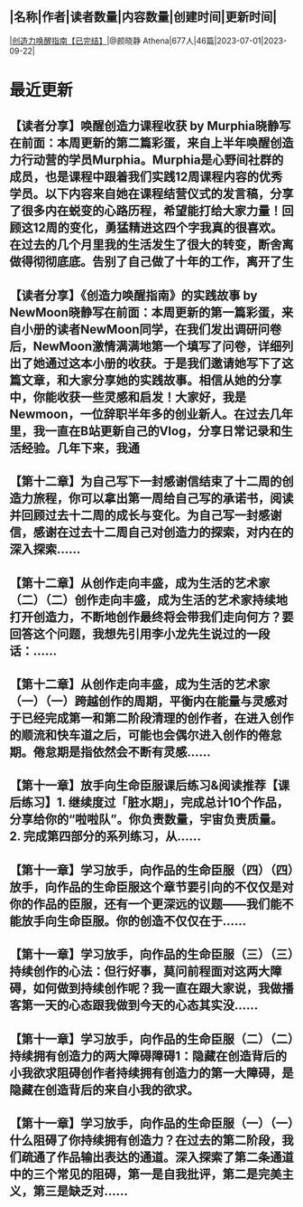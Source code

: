 |名称|作者|读者数量|内容数量|创建时间|更新时间|
---
|[创造力唤醒指南【已完结】](https://xiaobot.net/p/Taoofcreativity?refer=0b133df9-27dc-423b-8101-639049001c13)|@颜晓静 Athena|677人|46篇|2023-07-01|2023-09-22|

# 最近更新
## 【读者分享】唤醒创造力课程收获 by Murphia晓静写在前面：本周更新的第二篇彩蛋，来自上半年唤醒创造力行动营的学员Murphia。Murphia是心野间社群的成员，也是课程中跟着我们实践12周课程内容的优秀学员。以下内容来自她在课程结营仪式的发言稿，分享了很多内在蜕变的心路历程，希望能打给大家力量！回顾这12周的变化，勇猛精进这四个字我真的很喜欢。在过去的几个月里我的生活发生了很大的转变，断舍离做得彻彻底底。告别了自己做了十年的工作，离开了生
## 【读者分享】《创造力唤醒指南》的实践故事 by NewMoon晓静写在前面：本周更新的第一篇彩蛋，来自小册的读者NewMoon同学，在我们发出调研问卷后，NewMoon激情满满地第一个填写了问卷，详细列出了她通过这本小册的收获。于是我们邀请她写下了这篇文章，和大家分享她的实践故事。相信从她的分享中，你能收获一些灵感和启发！大家好，我是Newmoon，一位辞职半年多的创业新人。在过去几年里，我一直在B站更新自己的Vlog，分享日常记录和生活经验。几年下来，我通
## 【第十二章】为自己写下一封感谢信结束了十二周的创造力旅程，你可以拿出第一周给自己写的承诺书，阅读并回顾过去十二周的成长与变化。为自己写一封感谢信，感谢在过去十二周自己对创造力的探索，对内在的深入探索......
## 【第十二章】从创作走向丰盛，成为生活的艺术家（二）（二）创作走向丰盛，成为生活的艺术家持续地打开创造力，不断地创作最终将会带我们走向何方？要回答这个问题，我想先引用李小龙先生说过的一段话：......
## 【第十二章】从创作走向丰盛，成为生活的艺术家（一）（一）跨越创作的周期，平衡内在能量与灵感对于已经完成第一和第二阶段清理的创作者，在进入创作的顺流和快车道之后，可能也会偶尔进入创作的倦怠期。倦怠期是指依然会不断有灵感......
## 【第十一章】放手向生命臣服课后练习&阅读推荐【课后练习】1. 继续度过「脏水期」，完成总计10个作品，分享给你的“啦啦队”。你负责数量，宇宙负责质量。2. 完成第四部分的系列练习，从......
## 【第十一章】学习放手，向作品的生命臣服（四）（四）放手，向作品的生命臣服这个章节要引向的不仅仅是对你的作品的臣服，还有一个更深远的议题——我们能不能放手向生命臣服。你的创造不仅仅在于......
## 【第十一章】学习放手，向作品的生命臣服（三）（三）持续创作的心法：但行好事，莫问前程面对这两大障碍，如何做到持续创作呢？我一直在跟大家说，我做播客第一天的心态跟我做到今天的心态其实没......
## 【第十一章】学习放手，向作品的生命臣服（二）（二）持续拥有创造力的两大障碍障碍1：隐藏在创造背后的小我欲求阻碍创作者持续拥有创造力的第一大障碍，是隐藏在创造背后的来自小我的欲求。
## 【第十一章】学习放手，向作品的生命臣服（一）（一）什么阻碍了你持续拥有创造力？在过去的第二阶段，我们疏通了作品输出表达的通道。深入探索了第二条通道中的三个常见的阻碍，第一是自我批评，第二是完美主义，第三是缺乏对......

